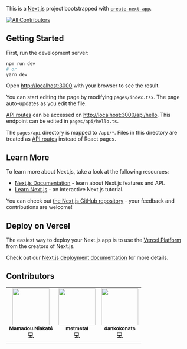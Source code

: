 This is a [Next.js](https://nextjs.org/) project bootstrapped with [`create-next-app`](https://github.com/vercel/next.js/tree/canary/packages/create-next-app).
<!-- ALL-CONTRIBUTORS-BADGE:START - Do not remove or modify this section -->
[![All Contributors](https://img.shields.io/badge/all_contributors-3-orange.svg?style=flat-square)](#contributors-)
<!-- ALL-CONTRIBUTORS-BADGE:END -->

## Getting Started

First, run the development server:

```bash
npm run dev
# or
yarn dev
```

Open [http://localhost:3000](http://localhost:3000) with your browser to see the result.

You can start editing the page by modifying `pages/index.tsx`. The page auto-updates as you edit the file.

[API routes](https://nextjs.org/docs/api-routes/introduction) can be accessed on [http://localhost:3000/api/hello](http://localhost:3000/api/hello). This endpoint can be edited in `pages/api/hello.ts`.

The `pages/api` directory is mapped to `/api/*`. Files in this directory are treated as [API routes](https://nextjs.org/docs/api-routes/introduction) instead of React pages.

## Learn More

To learn more about Next.js, take a look at the following resources:

- [Next.js Documentation](https://nextjs.org/docs) - learn about Next.js features and API.
- [Learn Next.js](https://nextjs.org/learn) - an interactive Next.js tutorial.

You can check out [the Next.js GitHub repository](https://github.com/vercel/next.js/) - your feedback and contributions are welcome!

## Deploy on Vercel

The easiest way to deploy your Next.js app is to use the [Vercel Platform](https://vercel.com/new?utm_medium=default-template&filter=next.js&utm_source=create-next-app&utm_campaign=create-next-app-readme) from the creators of Next.js.

Check out our [Next.js deployment documentation](https://nextjs.org/docs/deployment) for more details.

## Contributors

<!-- ALL-CONTRIBUTORS-LIST:START - Do not remove or modify this section -->
<!-- prettier-ignore-start -->
<!-- markdownlint-disable -->
<table>
  <tbody>
    <tr>
      <td align="center"><a href="http://niakate.netlify.app"><img src="https://avatars.githubusercontent.com/u/51120277?v=4?s=100" width="100px;" alt=""/><br /><sub><b>Mamadou Niakaté</b></sub></a><br /><a href="https://github.com/Kodians/video-player-client/commits?author=mamadou-niakate" title="Code">💻</a></td>
      <td align="center"><a href="https://github.com/metmetal"><img src="https://avatars.githubusercontent.com/u/33979550?v=4?s=100" width="100px;" alt=""/><br /><sub><b>metmetal</b></sub></a><br /><a href="https://github.com/Kodians/video-player-client/commits?author=metmetal" title="Code">💻</a></td>
      <td align="center"><a href="https://konatedanko.netlify.app/"><img src="https://avatars.githubusercontent.com/u/47424583?v=4?s=100" width="100px;" alt=""/><br /><sub><b>dankokonate</b></sub></a><br /><a href="https://github.com/Kodians/video-player-client/commits?author=dankokonate" title="Code">💻</a></td>
    </tr>
  </tbody>
</table>

<!-- markdownlint-restore -->
<!-- prettier-ignore-end -->

<!-- ALL-CONTRIBUTORS-LIST:END -->
<!-- prettier-ignore-start -->
<!-- markdownlint-disable -->

<!-- markdownlint-restore -->
<!-- prettier-ignore-end -->

<!-- ALL-CONTRIBUTORS-LIST:END -->
